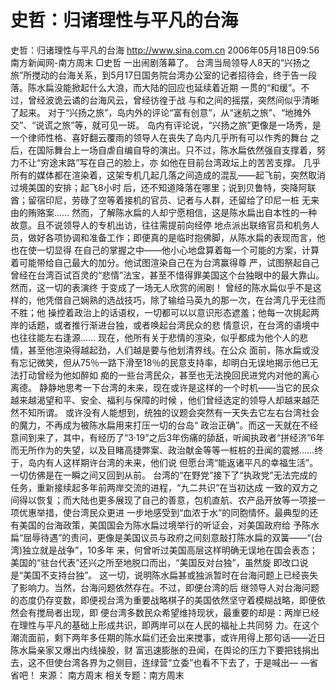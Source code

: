 # 史哲：归诸理性与平凡的台海

史哲：归诸理性与平凡的台海
http://www.sina.com.cn 2006年05月18日09:56 南方新闻网-南方周末
□史哲
一出闹剧落幕了。
台湾当局领导人8天的“兴扬之旅”所搅动的台海关系，到5月17日国务院台湾办公室的记者招待会，终于告一段 落。陈水扁没能掀起什么大浪，而大陆的回应也延续着近期
一贯的“和缓”。不过，曾经波诡云谲的台海风云，曾经彷徨于战 与和之间的摇摆，突然间似乎清晰了起来。
对于“兴扬之旅”，岛内外的评论“富有创意”，从“迷航之旅”、“地摊外交”、“说谎之旅”等，就可见一斑。 岛内有评论说，“兴扬之旅”更像是一场秀，是一个律师性格、喜好翻云覆雨的领导人在丧失了岛内几乎所有可以作秀的舞台 之后，在国际舞台上一场自虐自编自导的演出。只不过，陈水扁依然强自支撑着，努力不让“穷途末路”写在自己的脸上，亦 如他在目前台湾政坛上的苦苦支撑。
几乎所有的媒体都在渲染着，这架专机几起几落之间造成的混乱——起飞前，突然取消过境美国的安排；起飞8小时 后，还不知道降落在哪里；说到贝鲁特，突降阿联酋；留宿印尼，劳碌了空等着接机的官员、记者与人群，还留给了印尼一桩 无来由的贿赂案……
然而，了解陈水扁的人却宁愿相信，这是陈水扁出自本性的一种故意。且不说领导人的专机出访，往往需提前向经停 地点派出联络官员和机务人员，做好各项协调和准备工作；即便真的是临时抱佛脚，从陈水扁的表现而言，他也在使一切显得 在自己的掌握之中——他小心地盘算着每一个可能的方案，计算着可能带给自己最大的加分。他试图渲染自己在为台湾赢得尊 严，试图祭起自己曾经在台湾百试百灵的“悲情”法宝，甚至不惜得罪美国这个台独眼中的最大靠山。然而，这一切的表演终 于变成了一场无人欣赏的闹剧！
曾经的陈水扁似乎不是这样的，他凭借自己娴熟的选战技巧，除了输给马英九的那一次，在台湾几乎无往而不胜；他 操控着政治上的话语权，一切都可以以意识形态遮羞；他每一次挑起两岸的话题，或者推行渐进台独，或者唤起台湾民众的悲 情意识，在台湾的语境中也往往能左右逢源……
现在，他所有关于悲情的渲染，似乎都成为他个人的悲情，甚至他渲染得越起劲，人们越是要与他划清界线。在公众 面前，陈水扁或没有忘记微笑，但从75％一路下滑至18％的民意支持率，却明白无误地揭示他已无法打动曾经为他如醉如 痴的一些台湾民众，甚至也无法挽回民进党内对他的离心离德。
静静地思考一下台湾的未来，现在或许是这样的一个时机——当它的民众越来越渴望和平、安全、福利与保障的时候 ，他们曾经选定的领导人却越来越茫然不知所谓。
或许没有人能想到，统独的议题会突然有一天失去它左右台湾社会的魔力，不再成为被陈水扁用来打压一切的台岛“ 政治正确”。而这一天就在不经意间到来了，其中，有经历了“3·19”之后3年伤痛的舔舐，听闻执政者“拼经济”6年 而无所作为的失望，以及目睹高捷弊案、政治献金等等一桩桩的丑闻的震撼……终于，岛内有人这样期许台湾的未来，他们说 但愿台湾“能返诸平凡的幸福生活”。
一切仿佛是在一瞬之间又回到从前。
台湾的“在野党”接下了“执政党”无法完成的任务，重新接续起多年前两岸交流的进程，“九二共识”在当初达成 一致的双方之间得以恢复；而大陆也更多展现了自己的善意，包机直航、农产品开放等一项接一项优惠举措，使台湾民众更进 一步地感受到“血浓于水”的同胞情怀。最典型的还有美国的台海政策，美国国会为陈水扁过境举行的听证会，对美国政府给 予陈水扁“屈辱待遇”的责问，更像是美国议员与政府之间刻意敲打陈水扁的双簧——“(台湾)独立就是战争”，10多年 来，何曾听过美国高层这样明确无误地在国会表态；美国的“驻台代表”还兴之所至地脱口而出，“美国反对台独”，虽然旋 即改口说是“美国不支持台独”。
这一切，说明陈水扁甚或独派暂时在台海问题上已经丧失了影响力。当然，台海问题依然存在。不过，即便台湾的后 继领导人对台海问题的态度仍存变数，即便视台湾为重要战略棋子的美国依然坚守着模糊战略，即便依然会有搅局者出现，即 便台湾多数民众希望维持现状，最重要的却是：两岸已经在理性与平凡的基础上形成共识，即两岸可以在人民的福祉上共同努 力。在这个潮流面前，剩下两年多任期的陈水扁们还会出来搅事，或许用得上那句话——近日陈水扁亲家又爆出内线操股，财 富迅速膨胀的丑闻，在舆论的压力下要把钱捐出去，这不但使台湾各界为之侧目，连绿营“立委”也看不下去了，于是喊出— —省省吧！ 来源：
南方周末
相关专题：南方周末 

